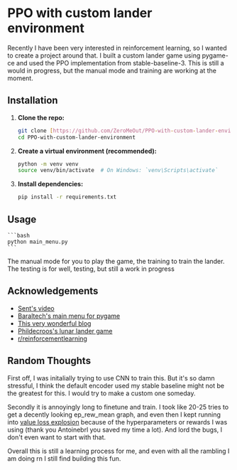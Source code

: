 
# PPO with custom lander environment
Recently I have been very interested in reinforcement learning, so I wanted to create a project around that. I built a custom lander game using pygame-ce and used the PPO implementation from stable-baseline-3. This is still a would in progress, but the manual mode and training are working at the moment.




## Installation

1.  **Clone the repo:**
    ```bash
    git clone [https://github.com/ZeroMeOut/PPO-with-custom-lander-environment.git](https://github.com/ZeroMeOut/PPO-with-custom-lander-environment.git)
    cd PPO-with-custom-lander-environment
    ```

2.  **Create a virtual environment (recommended):**
    ```bash
    python -m venv venv
    source venv/bin/activate  # On Windows: `venv\Scripts\activate`
    ```

3.  **Install dependencies:**
    ```bash
    pip install -r requirements.txt
    ```


    
## Usage
    ```bash
    python main_menu.py
    ```
The manual mode for you to play the game, the training to train the lander. The testing is for well, testing, but still a work in progress




## Acknowledgements

 - [Sent's video](https://www.youtube.com/watch?v=uKnjGn8fF70&t=540s)
 - [Baraltech's main menu for pygame](https://github.com/baraltech/Menu-System-PyGamee)
 - [This very wonderful blog](https://antoinebrl.github.io/blog/rl-mars-lander/#reward-shaping)
 - [Phildecroos's lunar lander game](https://github.com/phildecroos/lunar_lander/)
 - [r/reinforcementlearning](https://www.reddit.com/r/reinforcementlearning/s/GGCzYxGnLp)
 


## Random Thoughts
First off, I was initalially trying to use CNN to train this. But it's so damn stressful, I think the default encoder used my stable baseline might not be the greatest for this. I would try to make a custom one someday.

Secondly it is annoyingly long to finetune and train. I took like 20-25 tries to get a decently looking ep_rew_mean graph, and even then I kept running into [value loss explosion](https://medium.com/@kaige.yang0110/in-training-ppo-how-to-balance-value-loss-and-policy-loss-cbf10d9d6b86) because of the hyperparameters or rewards I was using (thank you Antoinebrl you saved my time a lot). And lord the bugs, I don't even want to start with that.

Overall this is still a learning process for me, and even with all the rambling I am doing rn I still find building this fun.